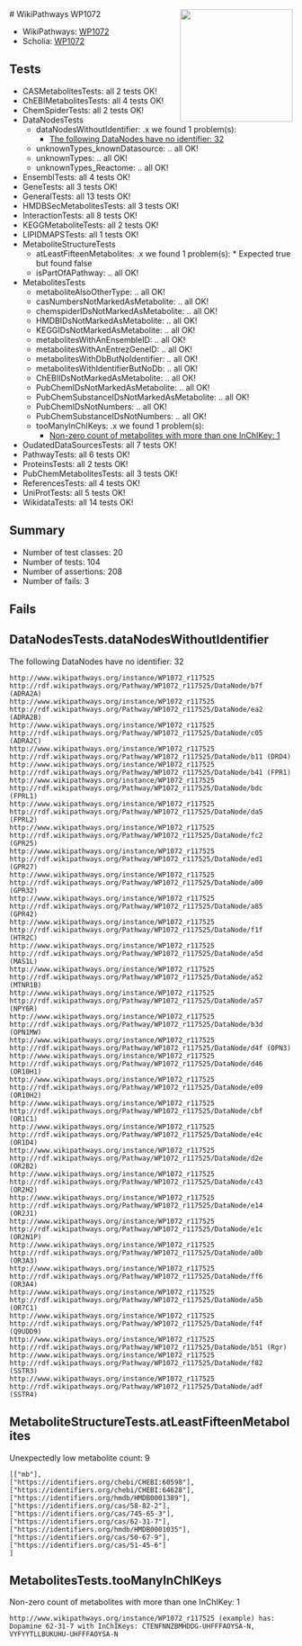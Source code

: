 <img style="float: right; width: 200px" src="https://upload.wikimedia.org/wikipedia/commons/thumb/8/83/Wplogo_with_text_500.png/640px-Wplogo_with_text_500.png" />
# WikiPathways WP1072

* WikiPathways: [WP1072](https://new.wikipathways.org/pathways/WP1072)
* Scholia: [WP1072](https://scholia.toolforge.org/wikipathways/WP1072)
## Tests
* CASMetabolitesTests: all 2 tests OK!
* ChEBIMetabolitesTests: all 4 tests OK!
* ChemSpiderTests: all 2 tests OK!
* DataNodesTests
    * dataNodesWithoutIdentifier: .x we found 1 problem(s):
        * [The following DataNodes have no identifier: 32](#8792c4d0)
    * unknownTypes_knownDatasource: .. all OK!
    * unknownTypes: .. all OK!
    * unknownTypes_Reactome: .. all OK!
* EnsemblTests: all 4 tests OK!
* GeneTests: all 3 tests OK!
* GeneralTests: all 13 tests OK!
* HMDBSecMetabolitesTests: all 3 tests OK!
* InteractionTests: all 8 tests OK!
* KEGGMetaboliteTests: all 2 tests OK!
* LIPIDMAPSTests: all 1 tests OK!
* MetaboliteStructureTests
    * atLeastFifteenMetabolites: .x we found 1 problem(s):
            * Expected true but found false
    * isPartOfAPathway: .. all OK!
* MetabolitesTests
    * metaboliteAlsoOtherType: .. all OK!
    * casNumbersNotMarkedAsMetabolite: .. all OK!
    * chemspiderIDsNotMarkedAsMetabolite: .. all OK!
    * HMDBIDsNotMarkedAsMetabolite: .. all OK!
    * KEGGIDsNotMarkedAsMetabolite: .. all OK!
    * metabolitesWithAnEnsembleID: .. all OK!
    * metabolitesWithAnEntrezGeneID: .. all OK!
    * metabolitesWithDbButNoIdentifier: .. all OK!
    * metabolitesWithIdentifierButNoDb: .. all OK!
    * ChEBIIDsNotMarkedAsMetabolite: .. all OK!
    * PubChemIDsNotMarkedAsMetabolite: .. all OK!
    * PubChemSubstanceIDsNotMarkedAsMetabolite: .. all OK!
    * PubChemIDsNotNumbers: .. all OK!
    * PubChemSubstanceIDsNotNumbers: .. all OK!
    * tooManyInChIKeys: .x we found 1 problem(s):
        * [Non-zero count of metabolites with more than one InChIKey: 1](#a4e4037e)
* OudatedDataSourcesTests: all 7 tests OK!
* PathwayTests: all 6 tests OK!
* ProteinsTests: all 2 tests OK!
* PubChemMetabolitesTests: all 3 tests OK!
* ReferencesTests: all 4 tests OK!
* UniProtTests: all 5 tests OK!
* WikidataTests: all 14 tests OK!


## Summary

* Number of test classes: 20
* Number of tests: 104
* Number of assertions: 208
* Number of fails: 3

## Fails

<a name="8792c4d0" />

## DataNodesTests.dataNodesWithoutIdentifier

The following DataNodes have no identifier: 32
```
http://www.wikipathways.org/instance/WP1072_r117525 http://rdf.wikipathways.org/Pathway/WP1072_r117525/DataNode/b7f (ADRA2A)
http://www.wikipathways.org/instance/WP1072_r117525 http://rdf.wikipathways.org/Pathway/WP1072_r117525/DataNode/ea2 (ADRA2B)
http://www.wikipathways.org/instance/WP1072_r117525 http://rdf.wikipathways.org/Pathway/WP1072_r117525/DataNode/c05 (ADRA2C)
http://www.wikipathways.org/instance/WP1072_r117525 http://rdf.wikipathways.org/Pathway/WP1072_r117525/DataNode/b11 (DRD4)
http://www.wikipathways.org/instance/WP1072_r117525 http://rdf.wikipathways.org/Pathway/WP1072_r117525/DataNode/b41 (FPR1)
http://www.wikipathways.org/instance/WP1072_r117525 http://rdf.wikipathways.org/Pathway/WP1072_r117525/DataNode/bdc (FPRL1)
http://www.wikipathways.org/instance/WP1072_r117525 http://rdf.wikipathways.org/Pathway/WP1072_r117525/DataNode/da5 (FPRL2)
http://www.wikipathways.org/instance/WP1072_r117525 http://rdf.wikipathways.org/Pathway/WP1072_r117525/DataNode/fc2 (GPR25)
http://www.wikipathways.org/instance/WP1072_r117525 http://rdf.wikipathways.org/Pathway/WP1072_r117525/DataNode/ed1 (GPR27)
http://www.wikipathways.org/instance/WP1072_r117525 http://rdf.wikipathways.org/Pathway/WP1072_r117525/DataNode/a00 (GPR32)
http://www.wikipathways.org/instance/WP1072_r117525 http://rdf.wikipathways.org/Pathway/WP1072_r117525/DataNode/a85 (GPR42)
http://www.wikipathways.org/instance/WP1072_r117525 http://rdf.wikipathways.org/Pathway/WP1072_r117525/DataNode/f1f (HTR2C)
http://www.wikipathways.org/instance/WP1072_r117525 http://rdf.wikipathways.org/Pathway/WP1072_r117525/DataNode/a5d (MAS1L)
http://www.wikipathways.org/instance/WP1072_r117525 http://rdf.wikipathways.org/Pathway/WP1072_r117525/DataNode/a52 (MTNR1B)
http://www.wikipathways.org/instance/WP1072_r117525 http://rdf.wikipathways.org/Pathway/WP1072_r117525/DataNode/a57 (NPY6R)
http://www.wikipathways.org/instance/WP1072_r117525 http://rdf.wikipathways.org/Pathway/WP1072_r117525/DataNode/b3d (OPN1MW)
http://www.wikipathways.org/instance/WP1072_r117525 http://rdf.wikipathways.org/Pathway/WP1072_r117525/DataNode/d4f (OPN3)
http://www.wikipathways.org/instance/WP1072_r117525 http://rdf.wikipathways.org/Pathway/WP1072_r117525/DataNode/d46 (OR10H1)
http://www.wikipathways.org/instance/WP1072_r117525 http://rdf.wikipathways.org/Pathway/WP1072_r117525/DataNode/e09 (OR10H2)
http://www.wikipathways.org/instance/WP1072_r117525 http://rdf.wikipathways.org/Pathway/WP1072_r117525/DataNode/cbf (OR1C1)
http://www.wikipathways.org/instance/WP1072_r117525 http://rdf.wikipathways.org/Pathway/WP1072_r117525/DataNode/e4c (OR1D4)
http://www.wikipathways.org/instance/WP1072_r117525 http://rdf.wikipathways.org/Pathway/WP1072_r117525/DataNode/d2e (OR2B2)
http://www.wikipathways.org/instance/WP1072_r117525 http://rdf.wikipathways.org/Pathway/WP1072_r117525/DataNode/c43 (OR2H2)
http://www.wikipathways.org/instance/WP1072_r117525 http://rdf.wikipathways.org/Pathway/WP1072_r117525/DataNode/e14 (OR2J1)
http://www.wikipathways.org/instance/WP1072_r117525 http://rdf.wikipathways.org/Pathway/WP1072_r117525/DataNode/e1c (OR2N1P)
http://www.wikipathways.org/instance/WP1072_r117525 http://rdf.wikipathways.org/Pathway/WP1072_r117525/DataNode/a0b (OR3A3)
http://www.wikipathways.org/instance/WP1072_r117525 http://rdf.wikipathways.org/Pathway/WP1072_r117525/DataNode/ff6 (OR3A4)
http://www.wikipathways.org/instance/WP1072_r117525 http://rdf.wikipathways.org/Pathway/WP1072_r117525/DataNode/a5b (OR7C1)
http://www.wikipathways.org/instance/WP1072_r117525 http://rdf.wikipathways.org/Pathway/WP1072_r117525/DataNode/f4f (Q9UDD9)
http://www.wikipathways.org/instance/WP1072_r117525 http://rdf.wikipathways.org/Pathway/WP1072_r117525/DataNode/b51 (Rgr)
http://www.wikipathways.org/instance/WP1072_r117525 http://rdf.wikipathways.org/Pathway/WP1072_r117525/DataNode/f82 (SSTR3)
http://www.wikipathways.org/instance/WP1072_r117525 http://rdf.wikipathways.org/Pathway/WP1072_r117525/DataNode/adf (SSTR4)
```

<a name="6d4291f6" />

## MetaboliteStructureTests.atLeastFifteenMetabolites

Unexpectedly low metabolite count: 9

```
[["mb"],
["https://identifiers.org/chebi/CHEBI:60598"],
["https://identifiers.org/chebi/CHEBI:64628"],
["https://identifiers.org/hmdb/HMDB0001389"],
["https://identifiers.org/cas/58-82-2"],
["https://identifiers.org/cas/745-65-3"],
["https://identifiers.org/cas/62-31-7"],
["https://identifiers.org/hmdb/HMDB0001035"],
["https://identifiers.org/cas/50-67-9"],
["https://identifiers.org/cas/51-45-6"]
]
```

<a name="a4e4037e" />

## MetabolitesTests.tooManyInChIKeys

Non-zero count of metabolites with more than one InChIKey: 1
```
http://www.wikipathways.org/instance/WP1072_r117525 (example) has: Dopamine 62-31-7 with InChIKeys: CTENFNNZBMHDDG-UHFFFAOYSA-N, VYFYYTLLBUKUHU-UHFFFAOYSA-N
```

